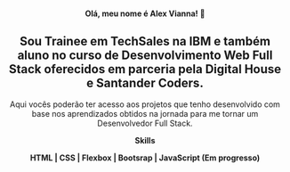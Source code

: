 <h4 align="center">
  Olá, meu nome é Alex Vianna! 👋
</h4>
<h2 align="center">
  Sou Trainee em TechSales na IBM e também aluno no curso de Desenvolvimento Web Full Stack oferecidos em parceria pela Digital House e Santander Coders.
</h2>
<p align="center">
  Aqui vocês poderão ter acesso aos projetos que tenho desenvolvido com base nos aprendizados obtidos na jornada para me tornar um Desenvolvedor Full Stack.
</p>
<p align="center">
  <b>Skills<b>
</p>
<p align="center">
  HTML | CSS | Flexbox | Bootsrap | JavaScript (Em progresso)
</p>

<!--
**AlexVnn/AlexVnn** is a ✨ _special_ ✨ repository because its `README.md` (this file) appears on your GitHub profile.

Here are some ideas to get you started:

- 🔭 I’m currently working on ...
- 🌱 I’m currently learning ...
- 👯 I’m looking to collaborate on ...
- 🤔 I’m looking for help with ...
- 💬 Ask me about ...
- 📫 How to reach me: ...
- 😄 Pronouns: ...
- ⚡ Fun fact: ...
-->
